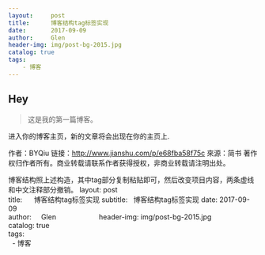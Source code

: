 ```yaml
---
layout:     post                    
title:      博客结构tag标签实现
date:       2017-09-09             
author:     Glen                     
header-img: img/post-bg-2015.jpg  
catalog: true                      
tags:                              
    - 博客
---
```


## Hey
>这是我的第一篇博客。

进入你的博客主页，新的文章将会出现在你的主页上.

作者：BYQiu
链接：http://www.jianshu.com/p/e68fba58f75c
來源：简书
著作权归作者所有。商业转载请联系作者获得授权，非商业转载请注明出处。

博客结构照上述构造，其中tag部分复制粘贴即可，然后改变项目内容，两条虚线和中文注释部分撤销。
layout:     post                    
title:      博客结构tag标签实现
subtitle:   博客结构tag标签实现
date:       2017-09-09             
author:     Glen                     
header-img: img/post-bg-2015.jpg  
catalog: true                      
tags:                              
    - 博客
